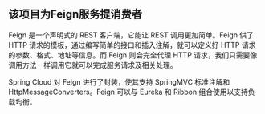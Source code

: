 ## 该项目为Feign服务提消费者
Feign 是一个声明式的 REST 客户端，它能让 REST 调用更加简单。Feign 供了 HTTP 请求的模板，通过编写简单的接口和插入注解，就可以定义好 HTTP 请求的参数、格式、地址等信息。而 Feign 则会完全代理 HTTP 请求，我们只需要像调用方法一样调用它就可以完成服务请求及相关处理。

Spring Cloud 对 Feign 进行了封装，使其支持 SpringMVC 标准注解和 HttpMessageConverters。Feign 可以与 Eureka 和 Ribbon 组合使用以支持负载均衡。